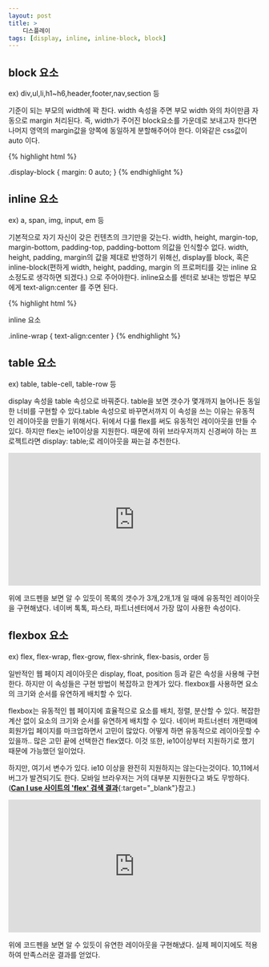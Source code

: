 ```yaml
---
layout: post
title: >
    디스플레이
tags: [display, inline, inline-block, block]
---
```


## block 요소

ex) div,ul,li,h1~h6,header,footer,nav,section 등

기준이 되는 부모의 width에 꽉 찬다.
width 속성을 주면 부모 width 와의 차이만큼 자동으로 margin 처리된다.
즉, width가 주어진 block요소를 가운데로 보내고자 한다면 나머지 영역의 margin값을 양쪽에 동일하게 분할해주어야 한다. 이와같은 css값이 auto 이다.

{% highlight html %}
<div class="display-block"></div>

.display-block {
    margin: 0 auto;
}
{% endhighlight %}

## inline 요소

ex) a, span, img, input, em 등

기본적으로 자기 자신이 갖은 컨텐츠의 크기만을 갖는다. width, height, margin-top, margin-bottom, padding-top, padding-bottom 의값을 인식할수 없다. width, height, padding, margin의 값을 제대로 반영하기 위해선, display를 block, 혹은 inline-block(편하게 width, height, padding, margin 의 프로퍼티를 갖는 inline 요소정도로 생각하면 되겠다.) 으로 주어야한다.
inline요소를 센터로 보내는 방법은 부모에게 text-align:center 를 주면 된다.

{% highlight html %}

<div class="inline-wrap">
    <span>inline 요소</span>
</div>

.inline-wrap {
    text-align:center
}
{% endhighlight %}

## table 요소

ex) table, table-cell, table-row 등

display 속성을 table 속성으로 바꿔준다.
table을 보면 갯수가 몇개까지 늘어나든 동일한 너비를 구현할 수 있다.table 속성으로 바꾸면서까지 이 속성을 쓰는 이유는 유동적인 레이아웃을 만들기 위해서다.
뒤에서 다룰 flex를 써도 유동적인 레이아웃을 만들 수 있다.
하지만 flex는 ie10이상을 지원한다. 때문에 하위 브라우저까지 신경써야 하는 프로젝트라면 display: table;로 레이아웃을 짜는걸 추천한다.

<iframe height="265" style="width: 100%;" scrolling="no" title="zYYdmOG" src="https://codepen.io/ahyoung/embed/zYYdmOG?height=265&amp;theme-id=default&amp;default-tab=css,result" frameborder="no" allowtransparency="true" allowfullscreen="true">
    See the Pen <a href='https://codepen.io/ahyoung/pen/zYYdmOG'>zYYdmOG</a> by ahyoung
    (<a href='https://codepen.io/ahyoung'>@ahyoung</a>) on <a href='https://codepen.io'>CodePen</a>.
</iframe>

위에 코드펜을 보면 알 수 있듯이 목록의 갯수가 3개,2개,1개 일 때에 유동적인 레이아웃을 구현해냈다.
네이버 톡톡, 파스타, 파트너센터에서 가장 많이 사용한 속성이다.

## flexbox 요소

ex) flex, flex-wrap, flex-grow, flex-shrink, flex-basis, order 등

일반적인 웹 페이지 레이아웃은 display, float, position 등과 같은 속성을 사용해 구현한다.
하지만 이 속성들은 구현 방법이 복잡하고 한계가 있다.
flexbox를 사용하면 요소의 크기와 순서를 유연하게 배치할 수 있다.

flexbox는 유동적인 웹 페이지에 효율적으로 요소를 배치, 정렬, 분산할 수 있다.
복잡한 계산 없이 요소의 크기와 순서를 유연하게 배치할 수 있다.
네이버 파트너센터 개편때에 회원가입 페이지를 마크업하면서 고민이 많았다.
어떻게 하면 유동적으로 레이아웃할 수 있을까.. 많은 고민 끝에 선택한건 flex였다.
이것 또한, ie10이상부터 지원하기로 했기 때문에 가능했던 일이었다.

하지만, 여기서 변수가 있다. ie10 이상을 완전히 지원하지는 않는다는것이다. 10,11에서 버그가 발견되기도 한다.
모바일 브라우저는 거의 대부분 지원한다고 봐도 무방하다.
([**Can I use 사이트의 'flex' 검색 결과**](https://caniuse.com/#search=flex){:target="_blank"}참고.)

<iframe height="265" style="width: 100%;" scrolling="no" title="pBmzgw" src="https://codepen.io/ahyoung/embed/pBmzgw?height=265&amp;theme-id=default&amp;default-tab=css,result" frameborder="no" allowtransparency="true" allowfullscreen="true">
    See the Pen <a href='https://codepen.io/ahyoung/pen/pBmzgw'>pBmzgw</a> by ahyoung
    (<a href='https://codepen.io/ahyoung'>@ahyoung</a>) on <a href='https://codepen.io'>CodePen</a>.
</iframe>

위에 코드펜을 보면 알 수 있듯이 유연한 레이아웃을 구현해냈다.
실제 페이지에도 적용하여 만족스러운 결과를 얻었다.